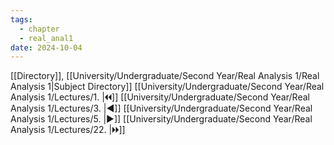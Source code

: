 ```yaml
---
tags:
  - chapter
  - real_anal1
date: 2024-10-04
---
```

[[Directory]], [[University/Undergraduate/Second Year/Real Analysis 1/Real Analysis 1|Subject Directory]]
[[University/Undergraduate/Second Year/Real Analysis 1/Lectures/1. |🞀🞀]] [[University/Undergraduate/Second Year/Real Analysis 1/Lectures/3. |◀]] [[University/Undergraduate/Second Year/Real Analysis 1/Lectures/5. |▶]] [[University/Undergraduate/Second Year/Real Analysis 1/Lectures/22. |🞂🞂]]
# 
## 
### 